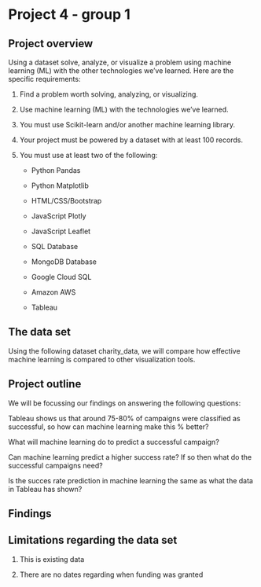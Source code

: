 # Project 4 - group 1

## Project overview

Using a dataset solve, analyze, or visualize a problem using machine learning (ML) with the other technologies we’ve learned. Here are the specific requirements:

1) Find a problem worth solving, analyzing, or visualizing.

2) Use machine learning (ML) with the technologies we’ve learned.

3) You must use Scikit-learn and/or another machine learning library.

4) Your project must be powered by a dataset with at least 100 records.

5) You must use at least two of the following:

    * Python Pandas

    * Python Matplotlib

    * HTML/CSS/Bootstrap

    * JavaScript Plotly

    * JavaScript Leaflet

    * SQL Database

    * MongoDB Database

    * Google Cloud SQL

    * Amazon AWS

    * Tableau

## The data set

Using the following dataset charity_data, we will compare how effective machine learning is compared to other visualization tools.

## Project outline 

We will be focussing our findings on answering the following questions:

Tableau shows us that around 75-80% of campaigns were classified as successful, so how can machine learning make this % better?

What will machine learning do to predict a successful campaign?

Can machine learning predict a higher success rate? If so then what do the successful campaigns need?

Is the succes rate prediction in machine learning the same as what the data in Tableau has shown?

## Findings 

## Limitations regarding the data set

1) This is existing data

2) There are no dates regarding when funding was granted
